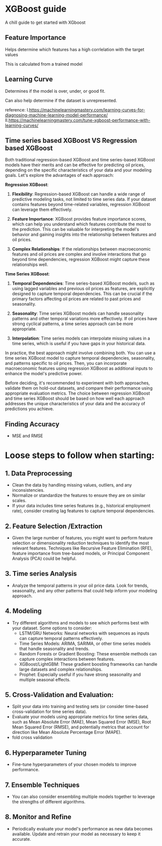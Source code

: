 
# XGBoost guide

A chill guide to get started with XGboost


## Feature Importance
Helps determine which features has a high corrlelation with the target values 

This is calculated from a trained model 
## Learning Curve 
Determines if the model is over, under, or good fit. 

Can also help determine if the dataset is unrepresented. 

reference:
 I.https://machinelearningmastery.com/learning-curves-for-diagnosing-machine-learning-model-performance/
II.https://machinelearningmastery.com/tune-xgboost-performance-with-learning-curves/


## Time series based XGBoost VS Regression based XGBoost
Both traditional regression-based XGBoost and time series-based XGBoost models have their merits and can be effective for predicting oil prices, depending on the specific characteristics of your data and your modeling goals. Let's explore the advantages of each approach:

**Regression XGBoost**:

1. **Flexibility**: Regression-based XGBoost can handle a wide range of predictive modeling tasks, not limited to time series data. If your dataset contains features beyond time-related variables, regression XGBoost can leverage them effectively.

2. **Feature Importance**: XGBoost provides feature importance scores, which can help you understand which features contribute the most to the prediction. This can be valuable for interpreting the model's behavior and gaining insights into the relationship between features and oil prices.

3. **Complex Relationships**: If the relationships between macroeconomic features and oil prices are complex and involve interactions that go beyond time dependencies, regression XGBoost might capture these relationships well.

**Time Series XGBoost**:

1. **Temporal Dependencies**: Time series-based XGBoost models, such as using lagged variables and previous oil prices as features, are explicitly designed to capture temporal dependencies. This can be crucial if the primary factors affecting oil prices are related to past prices and seasonality.

2. **Seasonality**: Time series XGBoost models can handle seasonality patterns and other temporal variations more effectively. If oil prices have strong cyclical patterns, a time series approach can be more appropriate.

3. **Interpolation**: Time series models can interpolate missing values in a time series, which is useful if you have gaps in your historical data.

In practice, the best approach might involve combining both. You can use a time series XGBoost model to capture temporal dependencies, seasonality, and patterns specific to oil prices. Then, you can incorporate macroeconomic features using regression XGBoost as additional inputs to enhance the model's predictive power.

Before deciding, it's recommended to experiment with both approaches, validate them on hold-out datasets, and compare their performance using appropriate evaluation metrics. The choice between regression XGBoost and time series XGBoost should be based on how well each approach addresses the unique characteristics of your data and the accuracy of predictions you achieve.
## Finding Accuracy 
- MSE and RMSE
# Loose steps to follow when starting:
## 1. Data Preprocessing
- Clean the data by handling missing values, outliers, and any inconsistencies.
- Normalize or standardize the features to ensure they are on similar scales.
- If your data includes time series features (e.g., historical employment rate), consider creating lag features to capture temporal dependencies.
## 2. Feature Selection /Extraction
- Given the large number of features, you might want to perform feature selection or dimensionality reduction techniques to identify the most relevant features. Techniques like Recursive Feature Elimination (RFE), feature importance from tree-based models, or Principal Component Analysis (PCA) could be helpful.
## 3. Time series Analysis
- Analyze the temporal patterns in your oil price data. Look for trends, seasonality, and any other patterns that could help inform your modeling approach.
## 4. Modeling
- Try different algorithms and models to see which performs best with your dataset. Some options to consider:
    - LSTM/GRU Networks: Neural networks with sequences as inputs can capture temporal patterns effectively.
    - Time Series Models: ARIMA, SARIMA, or other time series models that handle seasonality and trends.
    - Random Forests or Gradient Boosting: These ensemble methods can capture complex interactions between features.
    - XGBoost/LightGBM: These gradient boosting frameworks can handle large datasets and complex relationships.
    - Prophet: Especially useful if you have strong seasonality and multiple seasonal effects.
## 5. Cross-Validation and Evaluation:
- Split your data into training and testing sets (or consider time-based cross-validation for time series data).
- Evaluate your models using appropriate metrics for time series data, such as Mean Absolute Error (MAE), Mean Squared Error (MSE), Root Mean Squared Error (RMSE), and potentially metrics that account for direction like Mean Absolute Percentage Error (MAPE).
- fold cross validation
## 6. Hyperparameter Tuning
- Fine-tune hyperparameters of your chosen models to improve performance.
## 7. Ensemble Techniques
- You can also consider ensembling multiple models together to leverage the strengths of different algorithms.
## 8. Monitor and Refine
- Periodically evaluate your model's performance as new data becomes available. Update and retrain your model as necessary to keep it accurate.

